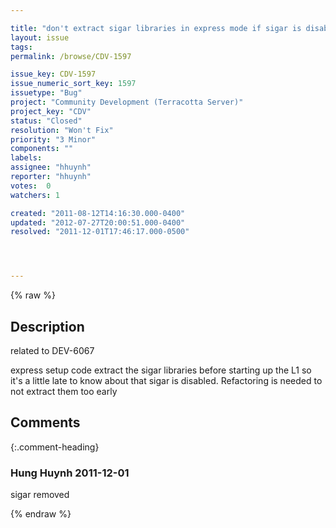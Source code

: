 ```yaml
---

title: "don't extract sigar libraries in express mode if sigar is disabled"
layout: issue
tags: 
permalink: /browse/CDV-1597

issue_key: CDV-1597
issue_numeric_sort_key: 1597
issuetype: "Bug"
project: "Community Development (Terracotta Server)"
project_key: "CDV"
status: "Closed"
resolution: "Won't Fix"
priority: "3 Minor"
components: ""
labels: 
assignee: "hhuynh"
reporter: "hhuynh"
votes:  0
watchers: 1

created: "2011-08-12T14:16:30.000-0400"
updated: "2012-07-27T20:00:51.000-0400"
resolved: "2011-12-01T17:46:17.000-0500"




---
```


{% raw %}

## Description

<div markdown="1" class="description">

related to DEV-6067

express setup code extract the sigar libraries before starting up the L1 so it's a little late to know about that sigar is disabled. Refactoring is needed to not extract them too early

</div>

## Comments


{:.comment-heading}
### **Hung Huynh** <span class="date">2011-12-01</span>

<div markdown="1" class="comment">

sigar removed

</div>



{% endraw %}
